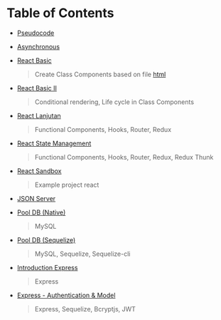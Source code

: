 # Table of Contents
- [Pseudocode](./notes/pseudocode/README.md)

- [Asynchronous](./notes/sandbox/asynchronous)

- [React Basic](./notes/react-basic)
  > Create Class Components based on file [html](./notes/html/index.html)

- [React Basic II](./notes/react-basic-2)
  > Conditional rendering, Life cycle in Class Components 

- [React Lanjutan](./notes/react-lanjutan)
  > Functional Components, Hooks, Router, Redux

- [React State Management](./notes/react-state-management)
  > Functional Components, Hooks, Router, Redux, Redux Thunk

- [React Sandbox](./notes/react-sandbox)
  > Example project react

- [JSON Server](./notes/jsonServer)

- [Pool DB (Native)](./notes/pollDB)
  > MySQL

- [Pool DB (Sequelize)](./notes/pollWithSequelize)
  > MySQL, Sequelize, Sequelize-cli

- [Introduction Express](./notes/reviewExpress)
  > Express

- [Express - Authentication & Model](./notes/expressAuthModel)
  > Express, Sequelize, Bcryptjs, JWT